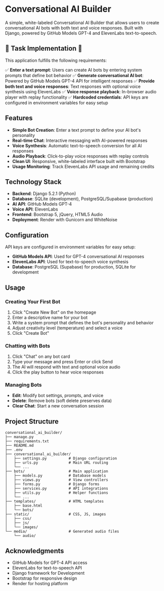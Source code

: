 # Conversational AI Builder

A simple, white-labeled Conversational AI Builder that allows users to create conversational AI bots with both text and voice responses. Built with Django, powered by GitHub Models GPT-4 and ElevenLabs text-to-speech.

## 🔹 Task Implementation 🔹

This application fulfills the following requirements:

✅ **Enter a text prompt**: Users can create AI bots by entering system prompts that define bot behavior
✅ **Generate conversational AI bot**: Powered by GitHub Models GPT-4 API for intelligent responses
✅ **Provide both text and voice responses**: Text responses with optional voice synthesis using ElevenLabs
✅ **Voice response playback**: In-browser audio player with replay functionality
✅ **Hardcoded credentials**: API keys are configured in environment variables for easy setup

## Features

- **Simple Bot Creation**: Enter a text prompt to define your AI bot's personality
- **Real-time Chat**: Interactive messaging with AI-powered responses
- **Voice Synthesis**: Automatic text-to-speech conversion for all AI responses
- **Audio Playback**: Click-to-play voice responses with replay controls
- **Clean UI**: Responsive, white-labeled interface built with Bootstrap
- **Usage Monitoring**: Track ElevenLabs API usage and remaining credits

## Technology Stack

- **Backend**: Django 5.2.1 (Python)
- **Database**: SQLite (development), PostgreSQL/Supabase (production)
- **AI API**: GitHub Models GPT-4
- **Voice API**: ElevenLabs
- **Frontend**: Bootstrap 5, jQuery, HTML5 Audio
- **Deployment**: Render with Gunicorn and WhiteNoise

## Configuration

API keys are configured in environment variables for easy setup:

- **GitHub Models API**: Used for GPT-4 conversational AI responses
- **ElevenLabs API**: Used for text-to-speech voice synthesis
- **Database**: PostgreSQL (Supabase) for production, SQLite for development

## Usage

### Creating Your First Bot

1. Click "Create New Bot" on the homepage
2. Enter a descriptive name for your bot
3. Write a system prompt that defines the bot's personality and behavior
4. Adjust creativity level (temperature) and select a voice
5. Click "Create Bot"

### Chatting with Bots

1. Click "Chat" on any bot card
2. Type your message and press Enter or click Send
3. The AI will respond with text and optional voice audio
4. Click the play button to hear voice responses

### Managing Bots

- **Edit**: Modify bot settings, prompts, and voice
- **Delete**: Remove bots (soft delete preserves data)
- **Clear Chat**: Start a new conversation session

## Project Structure

```
conversational_ai_builder/
├── manage.py
├── requirements.txt
├── README.md
├── .env
├── conversational_ai_builder/
│   ├── settings.py          # Django configuration
│   ├── urls.py              # Main URL routing
│   └── ...
├── bots/                    # Main application
│   ├── models.py            # Database models
│   ├── views.py             # View controllers
│   ├── forms.py             # Django forms
│   ├── services.py          # API integrations
│   ├── utils.py             # Helper functions
│   └── ...
├── templates/               # HTML templates
│   ├── base.html
│   └── bots/
├── static/                  # CSS, JS, images
│   ├── css/
│   ├── js/
│   └── images/
└── media/                   # Generated audio files
    └── audio/
```




## Acknowledgments

- GitHub Models for GPT-4 API access
- ElevenLabs for text-to-speech API
- Django framework for Development
- Bootstrap for responsive design
- Render for hosting platform
